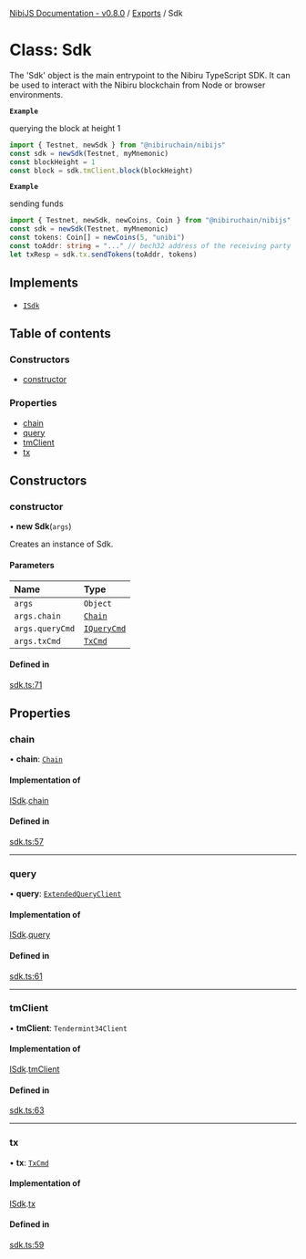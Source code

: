 [NibiJS Documentation - v0.8.0](../intro.md) / [Exports](../modules.md) / Sdk

# Class: Sdk

The 'Sdk' object is the main entrypoint to the Nibiru TypeScript SDK.
It can be used to interact with the Nibiru blockchain from Node or browser
environments.

**`Example`**

querying the block at height 1
```ts
import { Testnet, newSdk } from "@nibiruchain/nibijs"
const sdk = newSdk(Testnet, myMnemonic)
const blockHeight = 1
const block = sdk.tmClient.block(blockHeight)
```

**`Example`**

sending funds
```ts
import { Testnet, newSdk, newCoins, Coin } from "@nibiruchain/nibijs"
const sdk = newSdk(Testnet, myMnemonic)
const tokens: Coin[] = newCoins(5, "unibi")
const toAddr: string = "..." // bech32 address of the receiving party
let txResp = sdk.tx.sendTokens(toAddr, tokens)
```

## Implements

- [`ISdk`](../interfaces/ISdk.md)

## Table of contents

### Constructors

- [constructor](Sdk.md#constructor)

### Properties

- [chain](Sdk.md#chain)
- [query](Sdk.md#query)
- [tmClient](Sdk.md#tmclient)
- [tx](Sdk.md#tx)

## Constructors

### constructor

• **new Sdk**(`args`)

Creates an instance of Sdk.

#### Parameters

| Name | Type |
| :------ | :------ |
| `args` | `Object` |
| `args.chain` | [`Chain`](../interfaces/Chain.md) |
| `args.queryCmd` | [`IQueryCmd`](../interfaces/IQueryCmd.md) |
| `args.txCmd` | [`TxCmd`](TxCmd.md) |

#### Defined in

[sdk.ts:71](https://github.com/NibiruChain/ts-sdk/blob/6e399c2/packages/nibijs/src/sdk.ts#L71)

## Properties

### chain

• **chain**: [`Chain`](../interfaces/Chain.md)

#### Implementation of

[ISdk](../interfaces/ISdk.md).[chain](../interfaces/ISdk.md#chain)

#### Defined in

[sdk.ts:57](https://github.com/NibiruChain/ts-sdk/blob/6e399c2/packages/nibijs/src/sdk.ts#L57)

___

### query

• **query**: [`ExtendedQueryClient`](../modules.md#extendedqueryclient)

#### Implementation of

[ISdk](../interfaces/ISdk.md).[query](../interfaces/ISdk.md#query)

#### Defined in

[sdk.ts:61](https://github.com/NibiruChain/ts-sdk/blob/6e399c2/packages/nibijs/src/sdk.ts#L61)

___

### tmClient

• **tmClient**: `Tendermint34Client`

#### Implementation of

[ISdk](../interfaces/ISdk.md).[tmClient](../interfaces/ISdk.md#tmclient)

#### Defined in

[sdk.ts:63](https://github.com/NibiruChain/ts-sdk/blob/6e399c2/packages/nibijs/src/sdk.ts#L63)

___

### tx

• **tx**: [`TxCmd`](TxCmd.md)

#### Implementation of

[ISdk](../interfaces/ISdk.md).[tx](../interfaces/ISdk.md#tx)

#### Defined in

[sdk.ts:59](https://github.com/NibiruChain/ts-sdk/blob/6e399c2/packages/nibijs/src/sdk.ts#L59)
